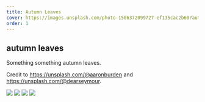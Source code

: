 ```yaml
---
title: Autumn Leaves
cover: https://images.unsplash.com/photo-1506372099727-ef135cac2b60?auto=format&fit=crop&w=746&q=80
order: 1
---
```

## autumn leaves

Something something autumn leaves.

Credit to https://unsplash.com/@aaronburden and https://unsplash.com/@dearseymour.

![](https://images.unsplash.com/photo-1506372099727-ef135cac2b60?auto=format&fit=crop&w=746&q=80)
![](https://images.unsplash.com/photo-1442508748335-fde9c3f58fd9?auto=format&fit=crop&w=746&q=80)
![](https://images.unsplash.com/photo-1506372191271-f4f1587b9eee?auto=format&fit=crop&w=746&q=80)
![](https://images.unsplash.com/photo-1490633874781-1c63cc424610?auto=format&fit=crop&w=746&q=80)
